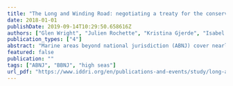 ```yaml
---
title: "The Long and Winding Road: negotiating a treaty for the conservation and sustainable use of marine biodiversity in areas beyond national jurisdiction"
date: 2018-01-01
publishDate: 2019-09-14T10:29:50.658616Z
authors: ["Glen Wright", "Julien Rochette", "Kristina Gjerde", "Isabel Seeger"]
publication_types: ["4"]
abstract: "Marine areas beyond national jurisdiction (ABNJ) cover nearly half of the Earth's surface and host a significant portion of its biodiversity. The international community, increasingly aware of the growing threats to ecosystems in ABNJ, has been informally discussing options to conserve and sustainably use its biodiversity for more than a decade. On 24 December 2017, the United Nations General Assembly (UNGA) decided to convene an intergovernmental conference (IGC) to elaborate an international legally binding instrument (ILBI) for the conservation and sustainable use of the biological diversity of ABNJ. As States continue to navigate the complex issues at stake and start to negotiate the provisions of a new agreement, it is imperative that all stakeholders have a clear and comprehensive understanding of the history of the process, elements under discussion, State positions to date, and the challenges that lie ahead. The Long and Winding Road provides a guide to the discussions for both experienced participants and newcomers to the process."
featured: false
publication: ""
tags: ["ABNJ", "BBNJ", "high seas"]
url_pdf: "https://www.iddri.org/en/publications-and-events/study/long-and-winding-road-negotiating-high-seas-treaty"
---
```


